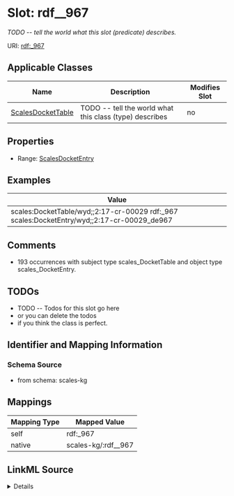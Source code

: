 

# Slot: rdf__967


_TODO -- tell the world what this slot (predicate) describes._





URI: [rdf:_967](http://www.w3.org/1999/02/22-rdf-syntax-ns#_967)



<!-- no inheritance hierarchy -->





## Applicable Classes

| Name | Description | Modifies Slot |
| --- | --- | --- |
| [ScalesDocketTable](../classes/ScalesDocketTable.md) | TODO -- tell the world what this class (type) describes |  no  |







## Properties

* Range: [ScalesDocketEntry](../classes/ScalesDocketEntry.md)






## Examples

| Value |
| --- |
| scales:DocketTable/wyd;;2:17-cr-00029 rdf:_967 scales:DocketEntry/wyd;;2:17-cr-00029_de967 |

## Comments

* 193 occurrences with subject type scales_DocketTable and object type scales_DocketEntry.

## TODOs

* TODO -- Todos for this slot go here
* or you can delete the todos
* if you think the class is perfect.

## Identifier and Mapping Information







### Schema Source


* from schema: scales-kg




## Mappings

| Mapping Type | Mapped Value |
| ---  | ---  |
| self | rdf:_967 |
| native | scales-kg/:rdf__967 |




## LinkML Source

<details>
```yaml
name: rdf__967
description: TODO -- tell the world what this slot (predicate) describes.
todos:
- TODO -- Todos for this slot go here
- or you can delete the todos
- if you think the class is perfect.
comments:
- 193 occurrences with subject type scales_DocketTable and object type scales_DocketEntry.
examples:
- value: scales:DocketTable/wyd;;2:17-cr-00029 rdf:_967 scales:DocketEntry/wyd;;2:17-cr-00029_de967
from_schema: scales-kg
rank: 1000
slot_uri: rdf:_967
alias: rdf__967
domain_of:
- scales_DocketTable
range: scales_DocketEntry

```
</details>